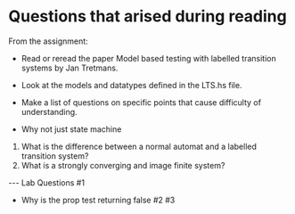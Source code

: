 # Questions that arised during reading 
From the assignment: 

- Read or reread the paper Model based testing with labelled transition systems by Jan
Tretmans.

- Look at the models and datatypes defined in the LTS.hs file.

- Make a list of questions on specific points that cause difficulty of understanding.

- Why not just state machine
1. What is the difference between a normal automat and a labelled transition system? 
2. What is a strongly converging and image finite system?


--- Lab Questions 
#1 
- Why is the prop test returning false
#2
#3 
